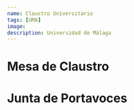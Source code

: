 ```yaml
---
name: Claustro Universitario
tags: [UMA]
image: 
description: Universidad de Málaga
---
```


# Mesa de Claustro

# Junta de Portavoces
